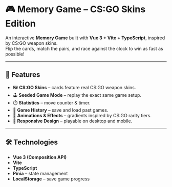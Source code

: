 # 🎮 Memory Game – CS:GO Skins Edition

An interactive **Memory Game** built with **Vue 3 + Vite + TypeScript**, inspired by CS:GO weapon skins.  
Flip the cards, match the pairs, and race against the clock to win as fast as possible!

---

## 🚀 Features
- 🖼️ **CS:GO Skins** – cards feature real CS:GO weapon skins.
- 🕹️ **Seeded Game Mode** – replay the exact same game setup.
- ⏱️ **Statistics** – move counter & timer.
- 📜 **Game History** – save and load past games.
- 🎨 **Animations & Effects** – gradients inspired by CS:GO rarity tiers.
- 📱 **Responsive Design** – playable on desktop and mobile.

--- 

## 🛠️ Technologies
- **Vue 3 (Composition API)**
- **Vite**
- **TypeScript**
- **Pinia** – state management
- **LocalStorage** – save game progress
